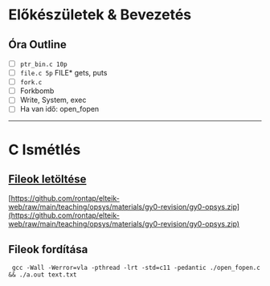# Előkészületek & Bevezetés

## Óra Outline

- [ ]  `ptr_bin.c 10p` 
- [ ]  `file.c 5p` FILE* gets, puts
- [ ]  `fork.c`
- [ ]  Forkbomb
- [ ] Write, System, exec
- [ ] Ha van idő: open_fopen

---
# C Ismétlés

## [Fileok letöltése](https://github.com/rontap/elteik-web/raw/main/teaching/opsys/materials/gy0-revision/gy0-opsys.zip)

[https://github.com/rontap/elteik-web/raw/main/teaching/opsys/materials/gy0-revision/gy0-opsys.zip](https://github.com/rontap/elteik-web/raw/main/teaching/opsys/materials/gy0-revision/gy0-opsys.zip)

## Fileok fordítása

```shell
 gcc -Wall -Werror=vla -pthread -lrt -std=c11 -pedantic ./open_fopen.c && ./a.out text.txt
```


